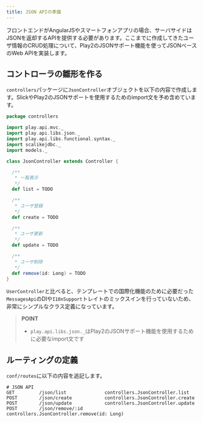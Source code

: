 ```yaml
---
title: JSON APIの準備
---
```


フロントエンドがAngularJSやスマートフォンアプリの場合、サーバサイドはJSONを返却するAPIを提供する必要があります。ここまでに作成してきたユーザ情報のCRUD処理について、Play2のJSONサポート機能を使ってJSONベースのWeb APIを実装します。

## コントローラの雛形を作る

`controllers`パッケージに`JsonController`オブジェクトを以下の内容で作成します。SlickやPlay2のJSONサポートを使用するためのimport文を予め含めています。

```scala
package controllers

import play.api.mvc._
import play.api.libs.json._
import play.api.libs.functional.syntax._
import scalikejdbc._
import models._

class JsonController extends Controller {

  /**
   * 一覧表示
   */
  def list = TODO

  /**
   * ユーザ登録
   */
  def create = TODO

  /**
   * ユーザ更新
   */
  def update = TODO

  /**
   * ユーザ削除
   */
  def remove(id: Long) = TODO
}
```

`UserController`と比べると、テンプレートでの国際化機能のために必要だった`MessagesApi`のDIや`I18nSupport`トレイトのミックスインを行っていないため、非常にシンプルなクラス定義になっています。

> **POINT**
>
> * `play.api.libs.json._`はPlay2のJSONサポート機能を使用するために必要なimport文です

## ルーティングの定義

`conf/routes`に以下の内容を追記します。

```
# JSON API
GET         /json/list              controllers.JsonController.list
POST        /json/create            controllers.JsonController.create
POST        /json/update            controllers.JsonController.update
POST        /json/remove/:id        controllers.JsonController.remove(id: Long)
```
